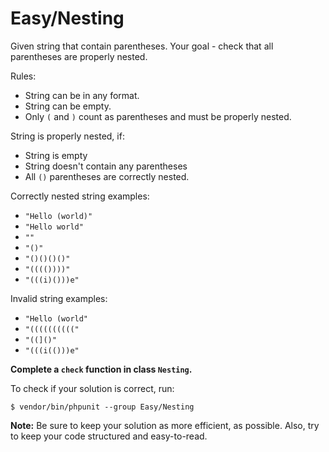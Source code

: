 # Easy/Nesting
Given string that contain parentheses. Your goal - check that all parentheses are properly nested.

Rules:
- String can be in any format.
- String can be empty.
- Only `(` and `)` count as parentheses and must be properly nested.

String is properly nested, if:
- String is empty
- String doesn't contain any parentheses
- All `()` parentheses are correctly nested.

Correctly nested string examples:
- `"Hello (world)"`
- `"Hello world"`
- `""`
- `"()"`
- `"()()()()"`
- `"(((())))"`
- `"(((i)()))e"`

Invalid string examples:
- `"Hello (world"`
- `"(((((((((("`
- `"((]()"`
- `"(((i(()))e"`

**Complete a `check` function in class `Nesting`.**

To check if your solution is correct, run:
```shell
$ vendor/bin/phpunit --group Easy/Nesting
```

**Note:** Be sure to keep your solution as more efficient, as possible. Also, try to keep your code structured and easy-to-read.
